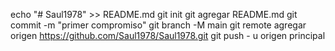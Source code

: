 echo "# Saul1978" >> README.md 
git init 
git agregar README.md 
git commit -m "primer compromiso" 
git branch -M main 
git remote agregar origen https://github.com/Saul1978/Saul1978.git
 git push - u origen principal
